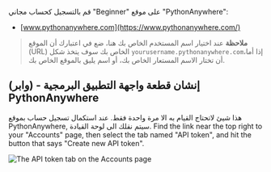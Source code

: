 قم بالتسجيل كحساب مجاني "Beginner" على موقع "PythonAnywhere":

* [www.pythonanywhere.com](https://www.pythonanywhere.com/)

> **ملاحظة** عند اختيار اسم المستخدم الخاص بك هنا، ضع في اعتبارك أن الموقع (URL) الخاص بك سوف يتخذ شكل `yourusername.pythonanywhere.com`،إذا أما أن تختار الاسم المستعار الخاص بك، أو اسم يليق بالموقع الخاص بك.

## إنشان قطعة واجهة التطبيق البرمجية - (وابر) PythonAnywhere

هذا شيئ لاتحتاج القيام به الا مرة واحدة فقط. عند استكمال تسجيل حساب بموقع PythonAnywhere, سيتم نقلك الى لوحة القيادة. Find the link near the top right to your "Accounts" page, then select the tab named "API token", and hit the button that says "Create new API token".

![The API token tab on the Accounts page](images/pythonanywhere_create_api_token.png)